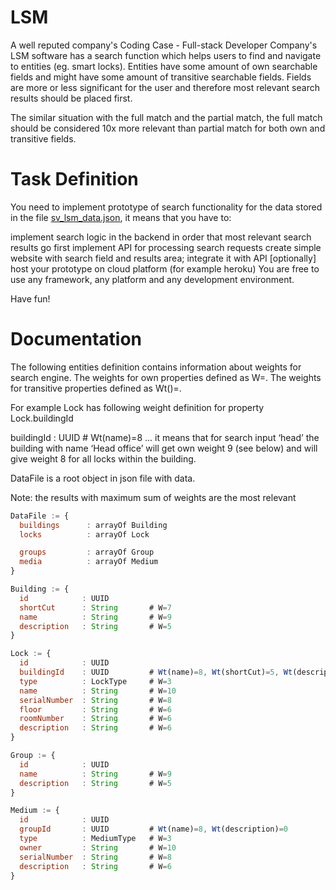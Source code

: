 # LSM
A well reputed company's Coding Case - Full-stack Developer
Company's LSM software has a search function which helps users to find and navigate to entities (eg. smart locks). Entities have some amount of own searchable fields and might have some amount of transitive searchable fields. Fields are more or less significant for the user and therefore most relevant search results should be placed first.

The similar situation with the full match and the partial match, the full match should be considered 10x more relevant than partial match for both own and transitive fields.

# Task Definition
You need to implement prototype of search functionality for the data stored in the file [sv_lsm_data.json](https://github.com/tahsildari/LSM/blob/master/LSM/Data/sv_lsm_data.json), it means that you have to:

implement search logic in the backend in order that most relevant search results go first
implement API for processing search requests
create simple website with search field and results area; integrate it with API
[optionally] host your prototype on cloud platform (for example heroku)
You are free to use any framework, any platform and any development environment.

Have fun!

# Documentation
The following entities definition contains information about weights for search engine. The weights for own properties defined as W=<number>. The weights for transitive properties defined as Wt(<name>)=<number>.

For example Lock has following weight definition for property Lock.buildingId

  buildingId : UUID # Wt(name)=8 ...
it means that for search input ‘head’ the building with name ‘Head office’ will get own weight 9 (see below) and will give weight 8 for all locks within the building.

DataFile is a root object in json file with data.

Note: the results with maximum sum of weights are the most relevant

```javascript
DataFile := {
  buildings      : arrayOf Building
  locks          : arrayOf Lock

  groups         : arrayOf Group
  media          : arrayOf Medium
}

Building := {
  id            : UUID
  shortCut      : String       # W=7
  name          : String       # W=9
  description   : String       # W=5
}

Lock := {
  id            : UUID
  buildingId    : UUID         # Wt(name)=8, Wt(shortCut)=5, Wt(description)=0
  type          : LockType     # W=3
  name          : String       # W=10
  serialNumber  : String       # W=8
  floor         : String       # W=6
  roomNumber    : String       # W=6
  description   : String       # W=6
}

Group := {
  id            : UUID
  name          : String       # W=9
  description   : String       # W=5
}

Medium := {
  id            : UUID
  groupId       : UUID         # Wt(name)=8, Wt(description)=0
  type          : MediumType   # W=3
  owner         : String       # W=10
  serialNumber  : String       # W=8
  description   : String       # W=6
}
```
